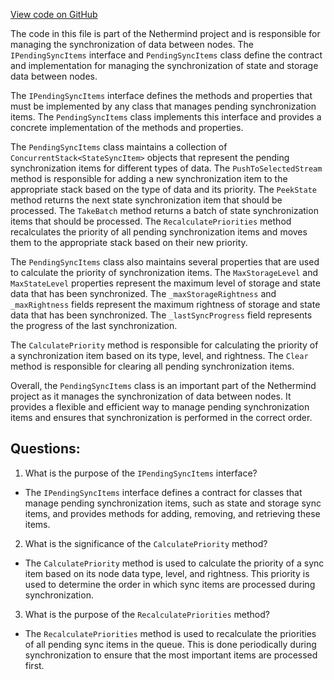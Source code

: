 [View code on GitHub](https://github.com/NethermindEth/nethermind/src/Nethermind/Nethermind.Synchronization/FastSync/PendingSyncItems.cs)

The code in this file is part of the Nethermind project and is responsible for managing the synchronization of data between nodes. The `IPendingSyncItems` interface and `PendingSyncItems` class define the contract and implementation for managing the synchronization of state and storage data between nodes. 

The `IPendingSyncItems` interface defines the methods and properties that must be implemented by any class that manages pending synchronization items. The `PendingSyncItems` class implements this interface and provides a concrete implementation of the methods and properties. 

The `PendingSyncItems` class maintains a collection of `ConcurrentStack<StateSyncItem>` objects that represent the pending synchronization items for different types of data. The `PushToSelectedStream` method is responsible for adding a new synchronization item to the appropriate stack based on the type of data and its priority. The `PeekState` method returns the next state synchronization item that should be processed. The `TakeBatch` method returns a batch of state synchronization items that should be processed. The `RecalculatePriorities` method recalculates the priority of all pending synchronization items and moves them to the appropriate stack based on their new priority. 

The `PendingSyncItems` class also maintains several properties that are used to calculate the priority of synchronization items. The `MaxStorageLevel` and `MaxStateLevel` properties represent the maximum level of storage and state data that has been synchronized. The `_maxStorageRightness` and `_maxRightness` fields represent the maximum rightness of storage and state data that has been synchronized. The `_lastSyncProgress` field represents the progress of the last synchronization. 

The `CalculatePriority` method is responsible for calculating the priority of a synchronization item based on its type, level, and rightness. The `Clear` method is responsible for clearing all pending synchronization items. 

Overall, the `PendingSyncItems` class is an important part of the Nethermind project as it manages the synchronization of data between nodes. It provides a flexible and efficient way to manage pending synchronization items and ensures that synchronization is performed in the correct order.
## Questions: 
 1. What is the purpose of the `IPendingSyncItems` interface?
- The `IPendingSyncItems` interface defines a contract for classes that manage pending synchronization items, such as state and storage sync items, and provides methods for adding, removing, and retrieving these items.

2. What is the significance of the `CalculatePriority` method?
- The `CalculatePriority` method is used to calculate the priority of a sync item based on its node data type, level, and rightness. This priority is used to determine the order in which sync items are processed during synchronization.

3. What is the purpose of the `RecalculatePriorities` method?
- The `RecalculatePriorities` method is used to recalculate the priorities of all pending sync items in the queue. This is done periodically during synchronization to ensure that the most important items are processed first.